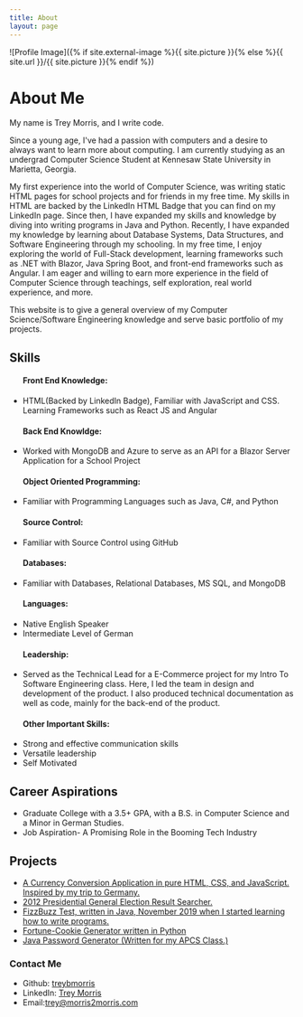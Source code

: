 ```yaml
---
title: About
layout: page
---
```

![Profile Image]({% if site.external-image %}{{ site.picture }}{% else %}{{ site.url }}/{{ site.picture }}{% endif %})

<h1>About Me</h1>

<p>My name is Trey Morris, and I write code.</p>

<p> Since a young age, I've had a passion with computers and a desire to always want to learn more about computing. I am currently studying as an undergrad Computer Science Student at Kennesaw State University in Marietta, Georgia.</p>

<p> My first experience into the world of Computer Science, was writing static HTML pages for school projects and for friends in my free time. My skills in HTML are backed by the LinkedIn HTML Badge that you can find on my LinkedIn page. Since then, I have expanded my skills and knowledge by diving into writing programs in Java and Python. Recently, I have expanded my knowledge by learning about Database Systems, Data Structures, and Software Engineering through my schooling. In my free time, I enjoy exploring the world of Full-Stack development, learning frameworks such as .NET with Blazor, Java Spring Boot, and front-end frameworks such as Angular. I am eager and willing to earn more experience in the field of Computer Science through teachings, self exploration, real world experience, and more.</p> 


<p> This website is to give a general overview of my Computer Science/Software Engineering knowledge and serve basic portfolio of my projects. </p>


<h2>Skills</h2>
<ul class="skill-list">
	<h4>Front End Knowledge:</h4>
	<li>HTML(Backed by LinkedIn Badge), Familiar with JavaScript and CSS. Learning Frameworks such as React JS and Angular</li>
	<h4>Back End Knowldge:</h4>
	<li>Worked with MongoDB and Azure to serve as an API for a Blazor Server Application for a School Project</li>
	<h4>Object Oriented Programming:</h4>
	<li>Familiar with Programming Languages such as Java, C#, and Python</li>
	<h4>Source Control:</h4>
	<li>Familiar with Source Control using GitHub</li>
	<h4>Databases:</h4>
	<li>Familiar with Databases, Relational Databases, MS SQL, and MongoDB</li> 
	<h4>Languages:</h4>
	<li>Native English Speaker</li> 
	<li>Intermediate Level of German</li>
	<h4>Leadership:</h4>
	<li>Served as the Technical Lead for a E-Commerce project for my Intro To Software Engineering class. Here, I led the team in design and development of the product. I also produced technical documentation as well as code, mainly for the back-end of the product.</li>
	<h4>Other Important Skills:</h4>
	<li>Strong and effective communication skills</li>
	<li>Versatile leadership</li>
	<li>Self Motivated</li>
	
</ul>

<h2>Career Aspirations</h2>
<ul class="career-aspirations">
	<li>Graduate College with a 3.5+ GPA, with a B.S. in Computer Science and a Minor in German Studies.</li>
	<li>Job Aspiration- A Promising Role in the Booming Tech Industry</li>	
</ul>

<h2>Projects</h2>
<ul>
	<li><a href="https://github.com/TreyBMorris/CurrencyConversion"> A Currency Conversion Application in pure HTML, CSS, and JavaScript. Inspired by my trip to Germany.</a></li>
	<li><a href = "https://github.com/TreyBMorris/2012GeneralElectionResultsSearch">2012 Presidential General Election Result Searcher.</a></li>
	<li><a href="https://github.com/TreyBMorris/FizzBuzz">FizzBuzz Test, written in Java, November 2019 when I started learning how to write programs.</a></li>
	<li><a href="https://github.com/TreyBMorris/Fortune-Cookies">Fortune-Cookie Generator written in Python</a></li>
	<li><a href="https://github.com/TreyBMorris/Password-Generator-Java">Java Password Generator (Written for my APCS Class.)</a></li>
</ul>

<h3><strong>Contact Me</strong></h3>
<ul class = "contact-info">
	<li>Github: <a href="https://github.com/TreyBMorris">treybmorris</a></li>
	<li>LinkedIn: <a href="https://www.linkedin.com/in/treybmorris/">Trey Morris</a></li>
	<li>Email:<a href="mailto:trey@morris2morris.com">trey@morris2morris.com</a></li>
</ul>


